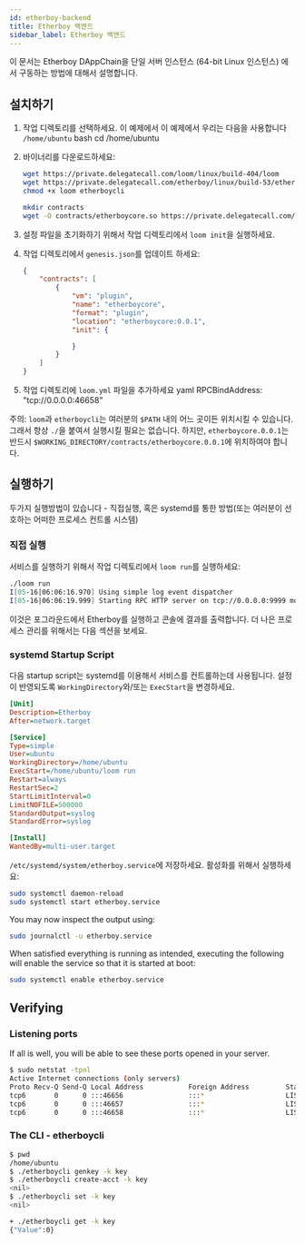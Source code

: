 ```yaml
---
id: etherboy-backend
title: Etherboy 백엔드
sidebar_label: Etherboy 백엔드
---
```

이 문서는 Etherboy DAppChain을 단일 서버 인스턴스 (64-bit Linux 인스턴스) 에서 구동하는 방법에 대해서 설명합니다.

## 설치하기

1. 작업 디렉토리를 선택하세요. 이 예제에서 이 예제에서 우리는 다음을 사용합니다 `/home/ubuntu` 
        bash
        cd /home/ubuntu

2. 바이너리를 다운로드하세요:
    
    ```bash
    wget https://private.delegatecall.com/loom/linux/build-404/loom
    wget https://private.delegatecall.com/etherboy/linux/build-53/etherboycli
    chmod +x loom etherboycli
    
    mkdir contracts
    wget -O contracts/etherboycore.so https://private.delegatecall.com/etherboy/linux/build-53/etherboycore.0.0.1
    ```

3. 설정 파일을 초기화하기 위해서 작업 디렉토리에서 `loom init`을 실행하세요.
4. 작업 디렉토리에서 `genesis.json`를 업데이트 하세요:
    
    ```json
    {
        "contracts": [
            {
                "vm": "plugin",
                "name": "etherboycore",
                "format": "plugin",
                "location": "etherboycore:0.0.1",
                "init": {
    
                }
            }
        ]
    }
    ```

5. 작업 디렉토리에 `loom.yml` 파일을 추가하세요 
        yaml
        RPCBindAddress: "tcp://0.0.0.0:46658"

주의: `loom`과 `etherboycli`는 여러분의 `$PATH` 내의 어느 곳이든 위치시킬 수 있습니다. 그래서 항상 `./`을 붙여서 실행시킬 필요는 없습니다. 하지만, `etherboycore.0.0.1`는 반드시 `$WORKING_DIRECTORY/contracts/etherboycore.0.0.1`에 위치하여야 합니다.

## 실행하기

두가지 실행방법이 있습니다 - 직접실행, 혹은 systemd를 통한 방법(또는 여러분이 선호하는 어떠한 프로세스 컨트롤 시스템)

### 직접 실행

서비스를 실행하기 위해서 작업 디렉토리에서 `loom run`를 실행하세요:

```bash
./loom run
I[05-16|06:06:16.970] Using simple log event dispatcher
I[05-16|06:06:19.999] Starting RPC HTTP server on tcp://0.0.0.0:9999 module=query-server
```

이것은 포그라운드에서 Etherboy를 실행하고 콘솔에 결과를 출력합니다. 더 나은 프로세스 관리를 위해서는 다음 섹션을 보세요.

### systemd Startup Script

다음 startup script는 systemd를 이용해서 서비스를 컨트롤하는데 사용됩니다. 설정이 반영되도록 `WorkingDirectory`와/또는 `ExecStart`을 변경하세요.

```ini
[Unit]
Description=Etherboy
After=network.target

[Service]
Type=simple
User=ubuntu
WorkingDirectory=/home/ubuntu
ExecStart=/home/ubuntu/loom run
Restart=always
RestartSec=2
StartLimitInterval=0
LimitNOFILE=500000
StandardOutput=syslog
StandardError=syslog

[Install]
WantedBy=multi-user.target
```

`/etc/systemd/system/etherboy.service`에 저장하세요. 활성화를 위해서 실행하세요:

```bash
sudo systemctl daemon-reload
sudo systemctl start etherboy.service
```

You may now inspect the output using:

```bash
sudo journalctl -u etherboy.service
```

When satisfied everything is running as intended, executing the following will enable the service so that it is started at boot:

```bash
sudo systemctl enable etherboy.service
```

## Verifying

### Listening ports

If all is well, you will be able to see these ports opened in your server.

```bash
$ sudo netstat -tpnl
Active Internet connections (only servers)
Proto Recv-Q Send-Q Local Address           Foreign Address         State       PID/Program name
tcp6       0      0 :::46656                :::*                    LISTEN      14327/loom
tcp6       0      0 :::46657                :::*                    LISTEN      14327/loom
tcp6       0      0 :::46658                :::*                    LISTEN      14327/loom
```

### The CLI - etherboycli

```bash
$ pwd
/home/ubuntu
$ ./etherboycli genkey -k key
$ ./etherboycli create-acct -k key
<nil>
$ ./etherboycli set -k key
<nil>

+ ./etherboycli get -k key
{"Value":0}
```